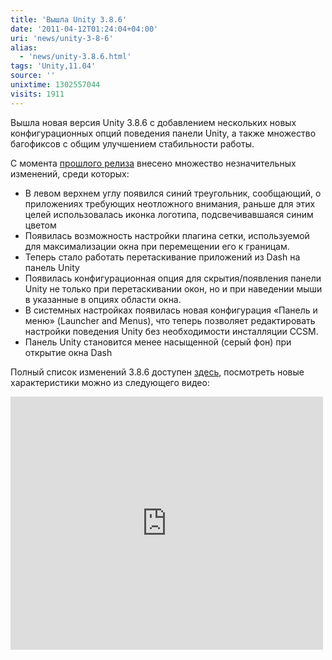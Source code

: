 ```yaml
---
title: 'Вышла Unity 3.8.6'
date: '2011-04-12T01:24:04+04:00'
uri: 'news/unity-3-8-6'
alias: 
  - 'news/unity-3.8.6.html'
tags: 'Unity,11.04'
source: ''
unixtime: 1302557044
visits: 1911
---
```

Вышла новая версия Unity 3.8.6 с добавлением нескольких новых конфигурационных опций поведения панели Unity, а также множество багофиксов с общим улучшением стабильности работы.

С момента [прошлого релиза](news/unity-364-ubuntu-11-04) внесено множество незначительных изменений, среди которых:

*   В левом верхнем углу появился синий треугольник, сообщающий, о приложениях требующих неотложного внимания, раньше для этих целей использовалась иконка логотипа, подсвечивавшаяся синим цветом
*   Появилась возможность настройки плагина сетки, используемой для максимализации окна при перемещении его к границам.
*   Теперь стало работать перетаскивание приложений из Dash на панель Unity
*   Появилась конфигурационная опция для скрытия/появления панели Unity не только при перетаскивании окон, но и при наведении мыши в указанные в опциях области окна.
*   В системных настройках появилась новая конфигурация «Панель и меню» (Launcher and Menus), что теперь позволяет редактировать настройки поведения Unity без необходимости инсталляции CCSM.
*   Панель Unity становится менее насыщенной (серый фон) при открытие окна Dash

Полный список изменений 3.8.6 доступен [здесь](https://launchpad.net/ubuntu/natty/+source/unity/3.8.6-0ubuntu1), посмотреть новые характеристики можно из следующего видео:

<iframe title="YouTube video player" width="500" height="405" src="https://www.youtube.com/embed/a5GwcWCJNgE" frameborder="0" allowfullscreen=""></iframe>
